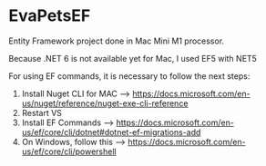 # EvaPetsEF
Entity Framework project done in Mac Mini M1 processor.

Because .NET 6 is not available yet for Mac, I used EF5 with NET5

For using EF commands, it is necessary to follow the next steps:

1. Install Nuget CLI for MAC --> https://docs.microsoft.com/en-us/nuget/reference/nuget-exe-cli-reference
2. Restart VS
3. Install EF Commands --> https://docs.microsoft.com/en-us/ef/core/cli/dotnet#dotnet-ef-migrations-add
4. On Windows, follow this --> https://docs.microsoft.com/en-us/ef/core/cli/powershell
